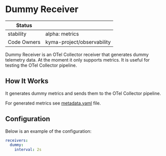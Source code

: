 # Dummy Receiver

| Status      |                            |
|-------------|----------------------------|
| stability   | alpha: metrics             |
| Code Owners | kyma-project/observability |

Dummy Receiver is an OTel Collector receiver that generates dummy telemetry data. At the moment it only supports metrics. It is useful for testing
the OTel Collector pipeline.

## How It Works

It generates dummy metrics and sends them to the OTel Collector pipeline.

For generated metrics see [metadata.yaml](metadata.yaml) file.

## Configuration

Below is an example of the configuration:

```yaml
receivers:
  dummy:
    interval: 2s
```
